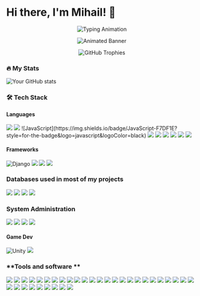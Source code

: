 # Hi there, I'm Mihail! 👋

<div align="center">
  <!-- First Typing Effect (Current One) -->
  <img src="https://readme-typing-svg.demolab.com?font=Fira+Code&pause=1000&color=22D3EE&width=435&lines=Full+Stack+Developer;Open+Source+Contributor;Tech+Enthusiast" alt="Typing Animation" />
  
  ![Animated Banner](https://github.com/yourusername/yourusername/blob/main/banner.gif?raw=true)
  
  <img src="https://github-profile-trophy.vercel.app/?username=yourusername&theme=onedark&row=2&column=4" alt="GitHub Trophies" />
</div>

### 🔥 My Stats
![Your GitHub stats](https://github-readme-stats.vercel.app/api?username=yourusername&show_icons=true&theme=radical)

### 🛠️ **Tech Stack**
#### **Languages**
<img src="https://cdn.jsdelivr.net/gh/devicons/devicon@latest/icons/r/r-original.svg" />
<img src="https://cdn.jsdelivr.net/gh/devicons/devicon@latest/icons/python/python-original-wordmark.svg" />
![JavaScript](https://img.shields.io/badge/JavaScript-F7DF1E?style=for-the-badge&logo=javascript&logoColor=black)
<img src="https://cdn.jsdelivr.net/gh/devicons/devicon@latest/icons/typescript/typescript-original.svg" />
<img src="https://cdn.jsdelivr.net/gh/devicons/devicon@latest/icons/c/c-original.svg" />
<img src="https://cdn.jsdelivr.net/gh/devicons/devicon@latest/icons/cplusplus/cplusplus-original.svg" />
<img src="https://cdn.jsdelivr.net/gh/devicons/devicon@latest/icons/csharp/csharp-original.svg" />
<img src="https://cdn.jsdelivr.net/gh/devicons/devicon@latest/icons/css3/css3-original-wordmark.svg" />
<img src="https://cdn.jsdelivr.net/gh/devicons/devicon@latest/icons/html5/html5-original-wordmark.svg" />
          
#### **Frameworks**
![Django](https://img.shields.io/badge/Django-092E20?style=for-the-badge&logo=django&logoColor=white)
<img src="https://cdn.jsdelivr.net/gh/devicons/devicon@latest/icons/angularjs/angularjs-original.svg" />
<img src="https://cdn.jsdelivr.net/gh/devicons/devicon@latest/icons/flask/flask-original-wordmark.svg" />
<img src="https://cdn.jsdelivr.net/gh/devicons/devicon@latest/icons/nextjs/nextjs-original.svg" />
          
### **Databases used in most of my projects**
<img src="https://cdn.jsdelivr.net/gh/devicons/devicon@latest/icons/couchdb/couchdb-original.svg" />
<img src="https://cdn.jsdelivr.net/gh/devicons/devicon@latest/icons/mongodb/mongodb-original-wordmark.svg" />
<img src="https://cdn.jsdelivr.net/gh/devicons/devicon@latest/icons/mysql/mysql-original-wordmark.svg" />
<img src="https://cdn.jsdelivr.net/gh/devicons/devicon@latest/icons/postgresql/postgresql-original-wordmark.svg" />
      
### **System Administration**
<img src="https://cdn.jsdelivr.net/gh/devicons/devicon@latest/icons/docker/docker-original-wordmark.svg" />
<img src="https://cdn.jsdelivr.net/gh/devicons/devicon@latest/icons/helm/helm-original.svg" />
<img src="https://cdn.jsdelivr.net/gh/devicons/devicon@latest/icons/kubernetes/kubernetes-original-wordmark.svg" />
<img src="https://cdn.jsdelivr.net/gh/devicons/devicon@latest/icons/prometheus/prometheus-plain-wordmark.svg" />
           
#### **Game Dev**
![Unity](https://img.shields.io/badge/Unity-000000?style=for-the-badge&logo=unity&logoColor=white)
<img src="https://cdn.jsdelivr.net/gh/devicons/devicon@latest/icons/unrealengine/unrealengine-original-wordmark.svg" />
          
### **Tools and software **
<img src="https://cdn.jsdelivr.net/gh/devicons/devicon@latest/icons/androidstudio/androidstudio-original.svg" />
<img src="https://cdn.jsdelivr.net/gh/devicons/devicon@latest/icons/babel/babel-original.svg" />
<img src="https://cdn.jsdelivr.net/gh/devicons/devicon@latest/icons/blender/blender-original.svg" />
<img src="https://cdn.jsdelivr.net/gh/devicons/devicon@latest/icons/bootstrap/bootstrap-original.svg" />
<img src="https://cdn.jsdelivr.net/gh/devicons/devicon@latest/icons/canva/canva-original.svg" />
<img src="https://cdn.jsdelivr.net/gh/devicons/devicon@latest/icons/datagrip/datagrip-original.svg" />
<img src="https://cdn.jsdelivr.net/gh/devicons/devicon@latest/icons/express/express-original-wordmark.svg" />
<img src="https://cdn.jsdelivr.net/gh/devicons/devicon@latest/icons/figma/figma-original.svg" />
<img src="https://cdn.jsdelivr.net/gh/devicons/devicon@latest/icons/framermotion/framermotion-original-wordmark.svg" />
<img src="https://cdn.jsdelivr.net/gh/devicons/devicon@latest/icons/git/git-original-wordmark.svg" />
<img src="https://cdn.jsdelivr.net/gh/devicons/devicon@latest/icons/gulp/gulp-plain.svg" />
<img src="https://cdn.jsdelivr.net/gh/devicons/devicon@latest/icons/jetbrains/jetbrains-original.svg" />
<img src="https://cdn.jsdelivr.net/gh/devicons/devicon@latest/icons/linux/linux-original.svg" />
<img src="https://cdn.jsdelivr.net/gh/devicons/devicon@latest/icons/nodejs/nodejs-original-wordmark.svg" />
<img src="https://cdn.jsdelivr.net/gh/devicons/devicon@latest/icons/nuget/nuget-original-wordmark.svg" />
<img src="https://cdn.jsdelivr.net/gh/devicons/devicon@latest/icons/npm/npm-original-wordmark.svg" />
<img src="https://cdn.jsdelivr.net/gh/devicons/devicon@latest/icons/opensuse/opensuse-original-wordmark.svg" />
<img src="https://cdn.jsdelivr.net/gh/devicons/devicon@latest/icons/p5js/p5js-original.svg" />
<img src="https://cdn.jsdelivr.net/gh/devicons/devicon@latest/icons/playwright/playwright-original.svg" />
<img src="https://cdn.jsdelivr.net/gh/devicons/devicon@latest/icons/postman/postman-original.svg" />
<img src="https://cdn.jsdelivr.net/gh/devicons/devicon@latest/icons/powershell/powershell-original.svg" />
<img src="https://cdn.jsdelivr.net/gh/devicons/devicon@latest/icons/puppeteer/puppeteer-original.svg" />
<img src="https://cdn.jsdelivr.net/gh/devicons/devicon@latest/icons/react/react-original-wordmark.svg" />
<img src="https://cdn.jsdelivr.net/gh/devicons/devicon@latest/icons/reactbootstrap/reactbootstrap-original.svg" />
<img src="https://cdn.jsdelivr.net/gh/devicons/devicon@latest/icons/rstudio/rstudio-original.svg" />
<img src="https://cdn.jsdelivr.net/gh/devicons/devicon@latest/icons/sass/sass-original.svg" />
<img src="https://cdn.jsdelivr.net/gh/devicons/devicon@latest/icons/selenium/selenium-original.svg" />
<img src="https://cdn.jsdelivr.net/gh/devicons/devicon@latest/icons/reactrouter/reactrouter-original-wordmark.svg" />
<img src="https://cdn.jsdelivr.net/gh/devicons/devicon@latest/icons/socketio/socketio-original-wordmark.svg" />
<img src="https://cdn.jsdelivr.net/gh/devicons/devicon@latest/icons/threejs/threejs-original-wordmark.svg" />
<img src="https://cdn.jsdelivr.net/gh/devicons/devicon@latest/icons/vim/vim-original.svg" />
<img src="https://cdn.jsdelivr.net/gh/devicons/devicon@latest/icons/vitejs/vitejs-original.svg" />
<img src="https://cdn.jsdelivr.net/gh/devicons/devicon@latest/icons/vscode/vscode-original.svg" />
<img src="https://cdn.jsdelivr.net/gh/devicons/devicon@latest/icons/wordpress/wordpress-original.svg" />
